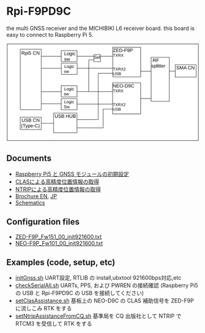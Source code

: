 # Rpi-F9PD9C
the multi GNSS receiver and the MICHIBIKI L6 receiver board. this board is easy to connect to Raspberry Pi 5.


![Rpi-F9PD9C.block.000.png](docs/Rpi-F9PD9C.block.000.png)

## Documents
+ [Raspberry Pi5 と GNSS モジュールの初期設定](docs/README.init.md)
+ [CLASによる高精度位置情報の取得](docs/README.clas.md)
+ [NTRIPによる高精度位置情報の取得](docs/README.ntrip.md)
+ [Brochure EN](docs/Rpi-F9PD9C-1.00.docEn.pdf),    [JP](docs/Rpi-F9PD9C-1.00.docJp.pdf)
+ [Schematics](sch/Rpi-F9PD9C-1.00.sch.pdf)

## Configuration files
+ [ZED-F9P_Fw151_00_init921600.txt](conf/ZED-F9P_Fw151_00_init921600.txt)
+ [NEO-F9P_Fw101_00_init921600.txt](conf/NEO-F9P_Fw101_00_init921600.txt)

## Examples (code, setup, etc)
+ [initGnss.sh](examples/initGnss.sh) UART設定, RTLIB の install,ubxtool 921600bps対応,etc
+ [checkSerialAll.sh](examples/checkSerialAll.sh) UARTs, PPS, および PWREN の接続確認 (Raspberry Pi5 の USB と Rpi-F9PD9C の USB を接続してください)
+ [setClasAssistance.sh](examples/setClasAssistance.sh) 基板上の NEO-D9C の CLAS 補助信号を ZED-F9P に流しこみ RTK をする
+ [setNtripAssistanceFromCQ.sh](examples/setNtripAssistanceFromCQ.sh.sh) 基準局を CQ 出版社として NTRIP で RTCM3 を受信して RTK をする
